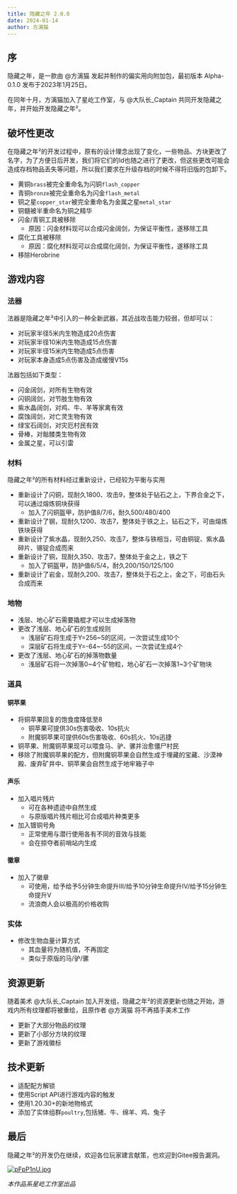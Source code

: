 ```yaml
---
title: 隐藏之年 2.0.0
date: 2024-01-14
author: 方漓猫
---
```


<!-- more -->

## 序

隐藏之年，是一款由 @方漓猫 发起并制作的偏实用向附加包，最初版本 Alpha-0.1.0 发布于2023年1月25日。

在同年十月，方漓猫加入了星屹工作室，与 @大队长\_Captain 共同开发隐藏之年，并开始开发隐藏之年²。

## 破坏性更改

在隐藏之年²的开发过程中，原有的设计理念出现了变化，一些物品、方块更改了名字，为了方便日后开发，我们将它们的Id也随之进行了更改，但这些更改可能会造成存档物品丢失等问题，所以我们要求在升级存档的时候不得将旧版的包卸下。

- 黄铜`brass`被完全重命名为闪铜`flash_copper`
- 青铜`bronze`被完全重命名为闪金`flash_metal`
- 铜之星`copper_star`被完全重命名为金属之星`metal_star`
- 铜髓被半重命名为铜之精华
- 闪金/青铜工具被移除
  - 原因：闪金材料现可以合成闪金阔剑，为保证平衡性，遂移除工具
- 腐化工具被移除
  - 原因：腐化材料现可以合成腐化阔剑，为保证平衡性，遂移除工具
- 移除Herobrine

## 游戏内容

### 法器

法器是隐藏之年²中引入的一种全新武器，其近战攻击能力较弱，但却可以：

- 对玩家半径5米内生物造成20点伤害
- 对玩家半径10米内生物造成15点伤害
- 对玩家半径15米内生物造成5点伤害
- 对玩家本身造成5点伤害及造成缓慢Ⅴ15s

法器包括如下类型：

- 闪金阔剑，对所有生物有效
- 闪铜阔剑，对节肢生物有效
- 紫水晶阔剑，对鸡、牛、羊等家禽有效
- 腐蚀阔剑，对亡灵生物有效
- 绿宝石阔剑，对灾厄村民有效
- 骨棒，对骷髅类生物有效
- 金属之星，可以引雷

### 材料

隐藏之年²的所有材料经过重新设计，已经较为平衡与实用

- 重新设计了闪铜，现耐久1800、攻击9，整体处于钻石之上，下界合金之下，可以通过熔炼铜块获得
  - 加入了闪铜盔甲，防护值8/7/6，耐久500/480/400
- 重新设计了钢，现耐久1200、攻击7，整体处于铁之上，钻石之下，可由熔炼铁块获得
- 重新设计了紫水晶，现耐久250、攻击7，整体与铁相当，可由铜锭、紫水晶碎片、锡锭合成而来
- 重新设计了铜，现耐久350、攻击7，整体处于金之上，铁之下
  - 加入了铜盔甲，防护值6/5/4，耐久200/150/125/100
- 重新设计了岩金，现耐久200、攻击7，整体处于石之上，金之下，可由石头合成而来

### 地物

- 浅层、地心矿石需要撬棍才可以生成掉落物
- 更改了浅层、地心矿石的生成规则
  - 浅层矿石将生成于Y=256~5的区间，一次尝试生成10个
  - 深层矿石将生成于Y=-64~-55的区间，一次尝试生成4个
- 更改了浅层、地心矿石的掉落物数量
  - 浅层矿石将一次掉落0~4个矿物粒，地心矿石一次掉落1~3个矿物块

### 道具

#### 铜苹果

- 将铜苹果回复的饱食度降低至8
  - 铜苹果可提供30s伤害吸收、10s抗火
  - 附魔铜苹果可提供60s伤害吸收、60s抗火、10s迅捷
- 铜苹果、附魔铜苹果现可以喂食马、驴、骡并治愈僵尸村民
- 移除了附魔铜苹果的配方，但附魔铜苹果会自然生成于埋藏的宝藏、沙漠神殿、废弃矿井中、铜苹果会自然生成于地牢箱子中

#### 声乐

- 加入唱片残片
  - 可在各种遗迹中自然生成
  - 与原版唱片残片相比可合成唱片种类更多
- 加入镀铜号角
  - 正常使用与潜行使用各有不同的音效与技能
  - 会在掠夺者前哨站内生成

#### 徽章

- 加入了徽章
  - 可使用，给予给予5分钟生命提升III/给予10分钟生命提升IV/给予15分钟生命提升V
  - 流浪商人会以极高的价格收购

### 实体

- 修改生物血量计算方式
  - 其血量将为随机值，不再固定
  - 类似于原版的马/驴/骡

## 资源更新

随着美术 @大队长\_Captain 加入开发组，隐藏之年²的资源更新也随之开始，游戏内所有纹理都将被重绘，且原作者 @方漓猫 将不再插手美术工作

- 更新了大部分物品的纹理
- 更新了小部分方块的纹理
- 更新了游戏徽标

## 技术更新

- 适配配方解锁
- 使用Script API进行游戏内容的触发
- 使用1.20.30+的新地物格式
- 添加了实体组群`poultry`,包括猪、牛、绵羊、鸡、兔子

## 最后

隐藏之年²的开发仍在继续，欢迎各位玩家建言献策，也欢迎到Gitee报告漏洞。

[![pFpP1nU.jpg](https://s11.ax1x.com/2024/01/08/pFpP1nU.jpg)](https://imgse.com/i/pFpP1nU)

_本作品系星屹工作室出品_